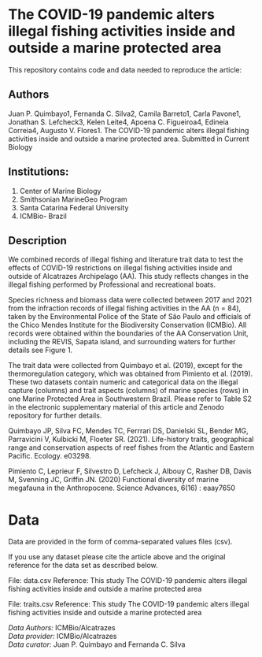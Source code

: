 # The COVID-19 pandemic alters illegal fishing activities inside and outside a marine protected area

This repository contains code and data needed to reproduce the article:

## Authors
Juan P. Quimbayo1, Fernanda C. Silva2, Camila Barreto1, Carla Pavone1, Jonathan S. Lefcheck3, Kelen Leite4, Apoena C. Figueiroa4, Edineia Correia4, Augusto V. Flores1. The COVID-19 pandemic alters illegal fishing activities inside and outside a marine protected area. Submitted in Current Biology 

## Institutions:
 1. Center of Marine Biology    
 2. Smithsonian MarineGeo Program
 3. Santa Catarina Federal University   
 4. ICMBio- Brazil

## Description
We combined records of illegal fishing and literature trait data to test the effects of COVID-19 restrictions on illegal fishing activities inside and outside of Alcatrazes Archipelago (AA). This study reflects changes in the illegal fishing performed by Professional and recreational boats. 

Species richness and biomass data were collected between 2017 and 2021 from the infraction records of illegal fishing activities in the AA (n = 84), taken by the Environmental Police of the State of São Paulo and officials of the Chico Mendes Institute for the Biodiversity Conservation (ICMBio). All records were obtained within the boundaries of the AA Conservation Unit, including the REVIS, Sapata island, and surrounding waters for further details see Figure 1.  

The trait data were collected from Quimbayo et al. (2019), except for the thermoregulation category, which was obtained from Pimiento et al. (2019). These two datasets contain numeric and categorical data on the illegal capture (columns) and trait aspects (columns) of marine species (rows) in one Marine Protected Area in Southwestern Brazil. Please refer to Table S2 in the electronic supplementary material of this article and Zenodo repository for further details.

Quimbayo JP, Silva FC, Mendes TC, Ferrrari DS, Danielski SL, Bender MG, Parravicini V, Kulbicki M, Floeter SR. (2021). Life-history traits, geographical range and conservation aspects of reef fishes from the Atlantic and Eastern Pacific. Ecology. e03298.

Pimiento C, Leprieur F, Silvestro D, Lefcheck J, Albouy C, Rasher DB, Davis M, Svenning JC, Griffin JN. (2020) Functional diversity of marine megafauna in the Anthropocene. Science Advances, 6(16) : eaay7650

# Data
Data are provided in the form of comma-separated values files (csv).

If you use any dataset please cite the article above and the original reference for the data 
set as described below.

File: data.csv
Reference: This study
The COVID-19 pandemic alters illegal fishing activities inside and outside a marine protected area

File: traits.csv
Reference: This study
The COVID-19 pandemic alters illegal fishing activities inside and outside a marine protected area

*Data Authors:*  ICMBio/Alcatrazes   
*Data provider:* ICMBio/Alcatrazes     
*Data curator:* Juan P. Quimbayo and Fernanda C. Silva 
